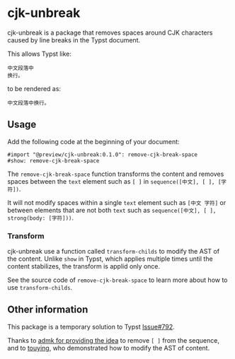 # cjk-unbreak

cjk-unbreak is a package that removes spaces around CJK characters caused by
line breaks in the Typst document.

This allows Typst like:

```typst
中文段落中
换行。
```

to be rendered as:

```text
中文段落中换行。
```

## Usage

Add the following code at the beginning of your document:

```typst
#import "@preview/cjk-unbreak:0.1.0": remove-cjk-break-space
#show: remove-cjk-break-space
```

The `remove-cjk-break-space` function transforms the content and removes
spaces between the `text` element such as `[ ]` in
`sequence([中文], [ ], [字符])`.

It will not modify spaces within a single `text` element such as `[中文 字符]` or
between elements that are not both `text` such as
`sequence([中文], [ ], strong(body: [字符]))`.

### Transform

cjk-unbreak use a function called `transform-childs` to modify the AST of the
content.
Unlike `show` in Typst, which applies multiple times until the content
stabilizes, the transform is applid only once.

See the source code of `remove-cjk-break-space` to learn more about how to use
`transform-childs`.

## Other information

This package is a temporary solution to Typst
[Issue#792](https://github.com/typst/typst/issues/792).

Thanks to [admk for providing the idea](https://github.com/typst/typst/issues/792#issuecomment-2310139085)
to remove `[ ]` from the sequence,
and to [touying](https://typst.app/universe/package/touying/), who demonstrated
how to modify the AST of content.
